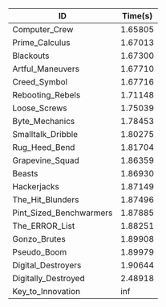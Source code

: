 |ID|Time(s)|
|-|-|
|Computer_Crew|1.65805|
|Prime_Calculus|1.67013|
|Blackouts|1.67300|
|Artful_Maneuvers|1.67710|
|Creed_Symbol|1.67716|
|Rebooting_Rebels|1.71148|
|Loose_Screws|1.75039|
|Byte_Mechanics|1.78453|
|Smalltalk_Dribble|1.80275|
|Rug_Heed_Bend|1.81704|
|Grapevine_Squad|1.86359|
|Beasts|1.86930|
|Hackerjacks|1.87149|
|The_Hit_Blunders|1.87496|
|Pint_Sized_Benchwarmers|1.87885|
|The_ERROR_List|1.88251|
|Gonzo_Brutes|1.89908|
|Pseudo_Boom|1.89979|
|Digital_Destroyers|1.90644|
|Digitally_Destroyed|2.48918|
|Key_to_Innovation|inf|
